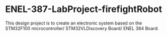 # ENEL-387-LabProject-firefightRobot
This design project is to create an electronic system based on the STM32F100 microcontroller/ STM32VLDiscovery Board/ ENEL 384 Board.
